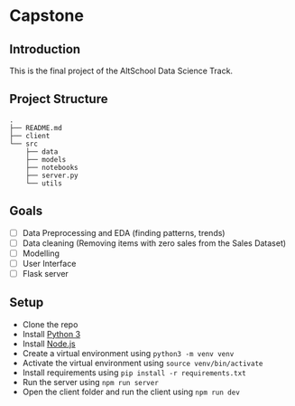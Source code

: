# Capstone

## Introduction

This is the final project of the AltSchool Data Science Track.

## Project Structure

```
.
├── README.md
├── client
└── src
    ├── data
    ├── models
    ├── notebooks
    ├── server.py
    └── utils
```

## Goals

- [ ] Data Preprocessing and EDA (finding patterns, trends)
- [ ] Data cleaning (Removing items with zero sales from the Sales Dataset)
- [ ] Modelling
- [ ] User Interface
- [ ] Flask server

## Setup

- Clone the repo
- Install [Python 3](https://www.python.org/downloads/)
- Install [Node.js](https://nodejs.org/en/download/)
- Create a virtual environment using `python3 -m venv venv`
- Activate the virtual environment using `source venv/bin/activate`
- Install requirements using `pip install -r requirements.txt`
- Run the server using `npm run server`
- Open the client folder and run the client using `npm run dev`
